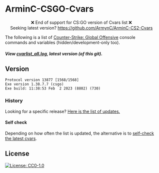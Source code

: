 # ArminC-CSGO-Cvars

<div style="text-align: center;">
  ❌ End of support for CS:GO version of Cvars list ❌
</div>
<div style="text-align: center;">
  Seeking latest version? <a href="https://github.com/ArmynC/ArminC-CS2-Cvars">https://github.com/ArmynC/ArminC-CS2-Cvars</a>
</div>

The following is a list of [Counter-Strike: Global Offensive](https://steamdb.info/app/730/patchnotes/) console commands and variables (hidden/development-only too).

##### View [cvarlist_all.log](https://github.com/ArmynC/ArminC-CSGO-Cvars/blob/master/cvarlist_all.log), latest version (of this git).

## Version

```
Protocol version 13877 [1568/1568]
Exe version 1.38.7.7 (csgo)
Exe build: 11:38:53 Feb  2 2023 (8802) (730)
```

### History

Looking for a specific release? [Here is the list of updates.](https://github.com/ArmynC/ArminC-CSGO-Cvars/commits/master/cvarlist_all.log)

#### Self check

Depending on how often the list is updated, the alternative is to [self-check the latest cvars](https://github.com/saul/csgo-cvar-unhide). 

## License
[![License: CC0-1.0](https://img.shields.io/badge/License-CC0%201.0-lightgrey.svg)](https://tldrlegal.com/license/creative-commons-cc0-1.0-universal)